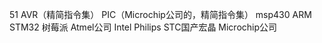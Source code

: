 51
AVR（精简指令集）
PIC（Microchip公司的，精简指令集）
msp430
ARM STM32 树莓派
Atmel公司
Intel
Philips
STC国产宏晶
Microchip公司
